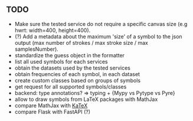 ## TODO

- Make sure the tested service do not require a specific canvas size (e.g hwrt: width=400, height=400).
- (?) Add a metadata about the maximum 'size' of a symbol to the json output (max number of strokes / max stroke size / max samplesNumber).
- standardize the guess object in the formatter
- list all used symbols for each services
- obtain the datasets used by the tested services
- obtain frequencies of each symbol, in each dataset
- create custom classes based on groups of symbols
- get request for all supported symbols/classes
- backend: type annotations? => typing + {Mypy vs Pytype vs Pyre}
- allow to draw symbols from LaTeX packages with MathJax
- compare MathJax with [KaTeX](https://katex.org/)
- compare Flask with FastAPI (?)
